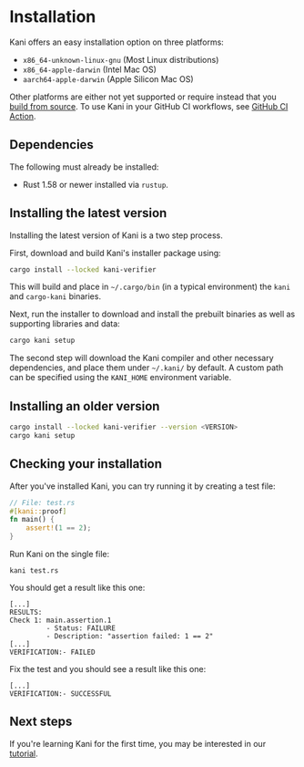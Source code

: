 # Installation

Kani offers an easy installation option on three platforms:

* `x86_64-unknown-linux-gnu` (Most Linux distributions)
* `x86_64-apple-darwin` (Intel Mac OS)
* `aarch64-apple-darwin` (Apple Silicon Mac OS)

Other platforms are either not yet supported or require instead that
you [build from source](build-from-source.md). To use Kani in your
GitHub CI workflows, see [GitHub CI Action](./install-github-ci.md).

## Dependencies

The following must already be installed:

* Rust 1.58 or newer installed via `rustup`.

## Installing the latest version

Installing the latest version of Kani is a two step process.

First, download and build Kani's installer package using:
```bash
cargo install --locked kani-verifier
```
This will build and place in `~/.cargo/bin` (in a typical environment) the `kani` and `cargo-kani` binaries.

Next, run the installer to download and install the prebuilt binaries as well as supporting libraries and data:
```bash
cargo kani setup
```

The second step will download the Kani compiler and other necessary dependencies, and place them under `~/.kani/` by default.
A custom path can be specified using the `KANI_HOME` environment variable.

## Installing an older version

```bash
cargo install --locked kani-verifier --version <VERSION>
cargo kani setup
```

## Checking your installation

After you've installed Kani,
you can try running it by creating a test file:

```rust
// File: test.rs
#[kani::proof]
fn main() {
    assert!(1 == 2);
}
```

Run Kani on the single file:

```
kani test.rs
```

You should get a result like this one:

```
[...]
RESULTS:
Check 1: main.assertion.1
         - Status: FAILURE
         - Description: "assertion failed: 1 == 2"
[...]
VERIFICATION:- FAILED
```

Fix the test and you should see a result like this one:

```
[...]
VERIFICATION:- SUCCESSFUL
```

## Next steps

If you're learning Kani for the first time, you may be interested in our [tutorial](kani-tutorial.md).
